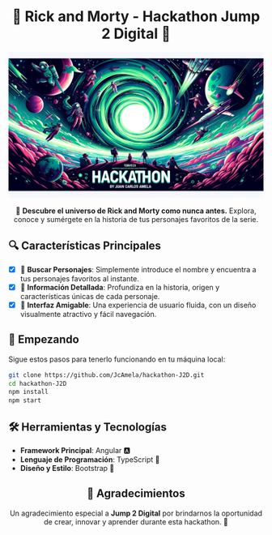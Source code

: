 <div align="center">

# 🌌 Rick and Morty - Hackathon Jump 2 Digital 🚀

![Banner](./src/assets/banner%20github%20hackathon.png)

🌠 **Descubre el universo de Rick and Morty como nunca antes.** Explora, conoce y sumérgete en la historia de tus personajes favoritos de la serie.

</div>

## 🔍 Características Principales

- [x] 📜 **Buscar Personajes**: Simplemente introduce el nombre y encuentra a tus personajes favoritos al instante.
- [x] 📘 **Información Detallada**: Profundiza en la historia, origen y características únicas de cada personaje.
- [x] 🎨 **Interfaz Amigable**: Una experiencia de usuario fluida, con un diseño visualmente atractivo y fácil navegación.

## 🚀 Empezando

Sigue estos pasos para tenerlo funcionando en tu máquina local:

```bash
git clone https://github.com/JcAmela/hackathon-J2D.git
cd hackathon-J2D
npm install
npm start
```
## 🛠 Herramientas y Tecnologías

- **Framework Principal**: Angular 🅰️
- **Lenguaje de Programación**: TypeScript 📘
- **Diseño y Estilo**: Bootstrap 🎨

<div align="center">

## 🌟 Agradecimientos

Un agradecimiento especial a **Jump 2 Digital** por brindarnos la oportunidad de crear, innovar y aprender durante esta hackathon. 🚀

</div>

